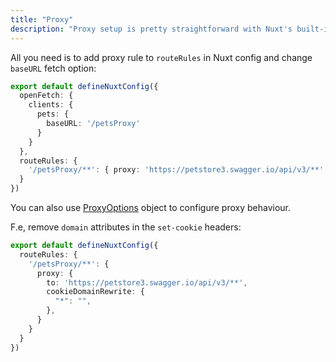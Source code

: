 ```yaml
---
title: "Proxy"
description: "Proxy setup is pretty straightforward with Nuxt's built-in routeRules"
---
```


All you need is to add proxy rule to `routeRules` in Nuxt config and change `baseURL` fetch option:

```ts twoslash [nuxt.config.ts]
export default defineNuxtConfig({
  openFetch: {
    clients: {
      pets: {
        baseURL: '/petsProxy'
      }
    }
  },
  routeRules: {
    '/petsProxy/**': { proxy: 'https://petstore3.swagger.io/api/v3/**' }
  }
})
```

You can also use [ProxyOptions](https://www.jsdocs.io/package/h3#ProxyOptions) object to configure proxy behaviour. 

F.e, remove `domain` attributes in the `set-cookie` headers:

```ts twoslash [nuxt.config.ts]
export default defineNuxtConfig({
  routeRules: {
    '/petsProxy/**': { 
      proxy: {
        to: 'https://petstore3.swagger.io/api/v3/**',
        cookieDomainRewrite: {
          "*": "",
        },
      }
    }
  }
})
```
